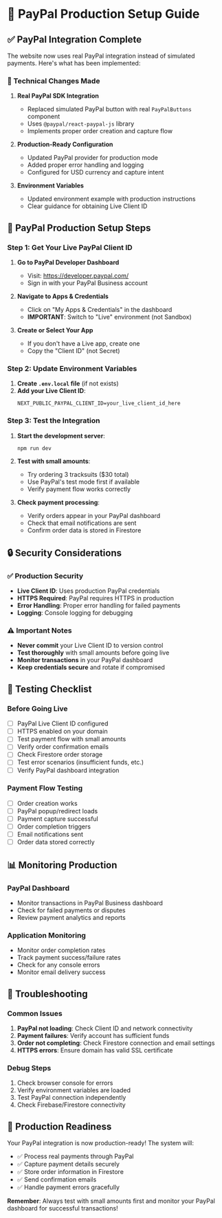 # 🚀 PayPal Production Setup Guide

## ✅ PayPal Integration Complete

The website now uses real PayPal integration instead of simulated payments. Here's what has been implemented:

### 🔧 Technical Changes Made

1. **Real PayPal SDK Integration**
   - Replaced simulated PayPal button with real `PayPalButtons` component
   - Uses `@paypal/react-paypal-js` library
   - Implements proper order creation and capture flow

2. **Production-Ready Configuration**
   - Updated PayPal provider for production mode
   - Added proper error handling and logging
   - Configured for USD currency and capture intent

3. **Environment Variables**
   - Updated environment example with production instructions
   - Clear guidance for obtaining Live Client ID

## 🔑 PayPal Production Setup Steps

### Step 1: Get Your Live PayPal Client ID

1. **Go to PayPal Developer Dashboard**
   - Visit: https://developer.paypal.com/
   - Sign in with your PayPal Business account

2. **Navigate to Apps & Credentials**
   - Click on "My Apps & Credentials" in the dashboard
   - **IMPORTANT**: Switch to "Live" environment (not Sandbox)

3. **Create or Select Your App**
   - If you don't have a Live app, create one
   - Copy the "Client ID" (not Secret)

### Step 2: Update Environment Variables

1. **Create `.env.local` file** (if not exists)
2. **Add your Live Client ID**:
   ```env
   NEXT_PUBLIC_PAYPAL_CLIENT_ID=your_live_client_id_here
   ```

### Step 3: Test the Integration

1. **Start the development server**:
   ```bash
   npm run dev
   ```

2. **Test with small amounts**:
   - Try ordering 3 tracksuits ($30 total)
   - Use PayPal's test mode first if available
   - Verify payment flow works correctly

3. **Check payment processing**:
   - Verify orders appear in your PayPal dashboard
   - Check that email notifications are sent
   - Confirm order data is stored in Firestore

## 🔒 Security Considerations

### ✅ Production Security
- **Live Client ID**: Uses production PayPal credentials
- **HTTPS Required**: PayPal requires HTTPS in production
- **Error Handling**: Proper error handling for failed payments
- **Logging**: Console logging for debugging

### ⚠️ Important Notes
- **Never commit** your Live Client ID to version control
- **Test thoroughly** with small amounts before going live
- **Monitor transactions** in your PayPal dashboard
- **Keep credentials secure** and rotate if compromised

## 🧪 Testing Checklist

### Before Going Live
- [ ] PayPal Live Client ID configured
- [ ] HTTPS enabled on your domain
- [ ] Test payment flow with small amounts
- [ ] Verify order confirmation emails
- [ ] Check Firestore order storage
- [ ] Test error scenarios (insufficient funds, etc.)
- [ ] Verify PayPal dashboard integration

### Payment Flow Testing
- [ ] Order creation works
- [ ] PayPal popup/redirect loads
- [ ] Payment capture successful
- [ ] Order completion triggers
- [ ] Email notifications sent
- [ ] Order data stored correctly

## 📊 Monitoring Production

### PayPal Dashboard
- Monitor transactions in PayPal Business dashboard
- Check for failed payments or disputes
- Review payment analytics and reports

### Application Monitoring
- Monitor order completion rates
- Track payment success/failure rates
- Check for any console errors
- Monitor email delivery success

## 🚨 Troubleshooting

### Common Issues
1. **PayPal not loading**: Check Client ID and network connectivity
2. **Payment failures**: Verify account has sufficient funds
3. **Order not completing**: Check Firestore connection and email settings
4. **HTTPS errors**: Ensure domain has valid SSL certificate

### Debug Steps
1. Check browser console for errors
2. Verify environment variables are loaded
3. Test PayPal connection independently
4. Check Firebase/Firestore connectivity

## 🎯 Production Readiness

Your PayPal integration is now production-ready! The system will:
- ✅ Process real payments through PayPal
- ✅ Capture payment details securely
- ✅ Store order information in Firestore
- ✅ Send confirmation emails
- ✅ Handle payment errors gracefully

**Remember**: Always test with small amounts first and monitor your PayPal dashboard for successful transactions! 